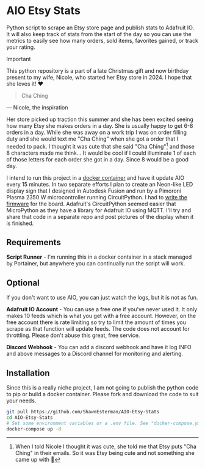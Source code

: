 # AIO Etsy Stats

Python script to scrape an Etsy store page and publish stats to Adafruit IO. It will also keep track of stats from the start of the day so you
can use the metrics to easily see how many orders, sold items, favorites gained, or track your rating. 

> [!IMPORTANT]
> This python repository is a part of a late Christmas gift and now birthday present to my wife, Nicole, who started her Etsy store in 2024. I hope that she loves it! ❤️

> Cha Ching

— Nicole, the inspiration

Her store picked up traction this summer and she has been excited seeing how many Etsy she makes orders in a day. She is usually happy to get 
6-8 orders in a day. While she was away on a work trip I was on order filling duty and she would text me "Cha Ching" when she got a order that I 
needed to pack. I thought it was cute that she said "Cha Ching"[^1] and those 8 characters made me think... It would be cool if I could illuminate 
1 of each of those letters for each order she got in a day. Since 8 would be a good day.

I intend to run this project in a [docker container](docker-compose.yml) and have it update AIO every 15 minutes. In two separate efforts I plan to 
create an Neon-like LED display sign that I designed in Autodesk Fusion and run by a Pimoroni Plasma 2350 W microcontroller running CircuitPython. 
I had to [write the firmware](https://github.com/adafruit/circuitpython/pull/9923) for the board. Adafruit's CircuitPython seemed easier that MicroPython 
as they have a library for Adafruit IO using MQTT. I'll try and share that code in a separate repo and post pictures of the display when it is finished.

## Requirements

**Script Runner** - I'm running this in a docker container in a stack managed by Portainer, but anywhere you can continually run the script will work. 

## Optional

If you don't want to use AIO, you can just watch the logs, but it is not as fun.

**Adafruit IO Account** - You can use a free one if you've never used it. It only makes 10 feeds which is what you get with a free account. However, on
the free account there is rate limiting so try to limit the amount of times you scrape as that function will update feeds. The code does not account for
throttling. Please don't abuse this great, free service.

**Discord Webhook** - You can add a discord webhook and have it log INFO and above messages to a Discord channel for monitoring and alerting.

## Installation

Since this is a really niche project, I am not going to publish the python code to pip or build a docker container. Please fork and download the code to
suit your needs. 

```bash
git pull https://github.com/ShawnEsterman/AIO-Etsy-Stats
cd AIO-Etsy-Stats
# Set some environment variables or a .env file. See "docker-compose.yml" or "aio-etsy-stats/main.py"
docker-compose up -d
```

[^1]: When I told Nicole I thought it was cute, she told me that Etsy puts "Cha Ching" in their emails. So it was Etsy being cute and not something she came up with 🤣
